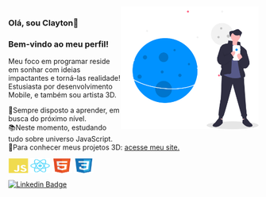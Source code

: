 
<a href="#">
  <img align="right" src="https://github.com/ClaytonPhilippe/ClaytonPhilippe/blob/main/image/undraw_lost_online_wqob.svg" width=55% height=55% />
</a>



<h3>Olá, sou Clayton👋</h3>
<h3>Bem-vindo ao meu perfil!</h3>

Meu foco em programar reside em sonhar com ideias impactantes e torná-las realidade! 
Estusiasta por desenvolvimento Mobile, e também sou artista 3D.

🚀Sempre disposto a aprender, em busca do próximo nível.</br>
📚Neste momento, estudando tudo sobre universo JavaScript.</br>
🎨Para conhecer meus projetos 3D: [acesse meu site.](https://www.artstation.com/claytonphilippe)



  <img align="center" alt="Rafa-Js" height="30" width="40" src="https://raw.githubusercontent.com/devicons/devicon/master/icons/javascript/javascript-plain.svg">
  <img align="center" alt="Rafa-React" height="30" width="40" src="https://raw.githubusercontent.com/devicons/devicon/master/icons/react/react-original.svg">
  <img align="center" alt="Rafa-HTML" height="30" width="40" src="https://raw.githubusercontent.com/devicons/devicon/master/icons/html5/html5-original.svg">
  <img align="center" alt="Rafa-CSS" height="30" width="40" src="https://raw.githubusercontent.com/devicons/devicon/master/icons/css3/css3-original.svg">



[![Linkedin Badge](https://img.shields.io/badge/-Linkedin-blue?style=flat-square&logo=Linkedin&logoColor=white&link=https://www.linkedin.com/in/claytonphilippe/)](https://www.linkedin.com/in/claytonphilippe/) 






